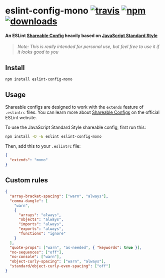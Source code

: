 # eslint-config-mono [![travis][travis-image]][travis-url] [![npm][npm-image]][npm-url] [![downloads][downloads-image]][downloads-url]

[travis-image]: https://img.shields.io/travis/monojack/eslint-config-mono/master.svg
[travis-url]: https://travis-ci.org/monojack/eslint-config-mono
[npm-image]: https://img.shields.io/npm/v/eslint-config-mono.svg
[npm-url]: https://npmjs.org/package/eslint-config-mono
[downloads-image]: https://img.shields.io/npm/dm/eslint-config-mono.svg
[downloads-url]: https://npmjs.org/package/eslint-config-mono

#### An ESLint [Shareable Config](http://eslint.org/docs/developer-guide/shareable-configs) heavily based on [JavaScript Standard Style](http://standardjs.com)

> _Note: This is really intended for personal use, but feel free to use it if it looks good to you_

## Install

```bash
npm install eslint-config-mono
```

## Usage

Shareable configs are designed to work with the `extends` feature of `.eslintrc` files.
You can learn more about
[Shareable Configs](http://eslint.org/docs/developer-guide/shareable-configs) on the
official ESLint website.

To use the JavaScript Standard Style shareable config, first run this:

```bash
npm install -D -E eslint eslint-config-mono
```

Then, add this to your `.eslintrc` file:

```json
{
  "extends": "mono"
}
```

## Custom rules

```json
{
  "array-bracket-spacing": ["warn", "always"],
  "comma-dangle": [
    "warn",
    {
      "arrays": "always",
      "objects": "always",
      "imports": "always",
      "exports": "always",
      "functions": "ignore"
    }
  ],
  "quote-props": ["warn", "as-needed", { "keywords": true }],
  "no-sequences": ["off"],
  "no-console": ["warn"],
  "object-curly-spacing": ["warn", "always"],
  "standard/object-curly-even-spacing": ["off"]
}
```
